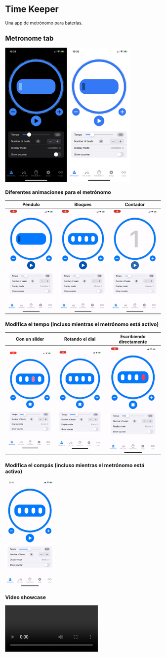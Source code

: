 # Time Keeper 

Una app de metrónomo para baterías.

## Metronome tab

<img align="center" width="200"  src="Media/Metronome Tab/metronome_tab_dark.jpeg"> <img align="center" width="200"  src="Media/Metronome Tab/metronome_tab_light.jpeg">


### Diferentes animaciones para el metrónomo

Péndulo          |  Bloques  | Contador
:-------------------------:|:-------------------------:|:-------------------------:
<img align="center" width="160"  src="Media/Metronome Tab/oscillator.gif">  |  <img align="center" width="160"  src="Media/Metronome Tab/blocks.gif"> | <img align="center" width="160"  src="Media/Metronome Tab/counter.gif"> 



### Modifica el tempo (incluso mientras el metrónomo está activo)

Con un slider          |  Rotando el dial  | Escribiendo directamente
:-------------------------:|:-------------------------:|:-------------------------:
<img align="center" width="160"  src="Media/Metronome Tab/tempo_slider.gif">  |  <img align="center" width="160"  src="Media/Metronome Tab/tempo_wheel.gif"> | <img align="center" width="160"  src="Media/Metronome Tab/tempo_textfield.gif">



### Modifica el compás (incluso mientras el metrónomo está activo)

<img align="center" width="160"  src="Media/Metronome Tab/number_of_beats.gif">

### Video showcase

<video width="300" controls>
  <source src="Media/Metronome Tab/metronome_tab_showcase.mov" type="video/mp4">
</video>


